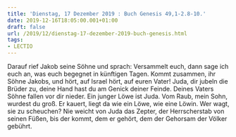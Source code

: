 ```yaml
---
title: 'Dienstag, 17 Dezember 2019 : Buch Genesis 49,1-2.8-10.'
date: 2019-12-16T18:05:00.001+01:00
draft: false
url: /2019/12/dienstag-17-dezember-2019-buch-genesis.html
tags: 
- LECTIO
---
```


Darauf rief Jakob seine Söhne und sprach: Versammelt euch, dann sage ich euch an, was euch begegnet in künftigen Tagen. Kommt zusammen, ihr Söhne Jakobs, und hört, auf Israel hört, auf euren Vater! Juda, dir jubeln die Brüder zu, deine Hand hast du am Genick deiner Feinde. Deines Vaters Söhne fallen vor dir nieder. Ein junger Löwe ist Juda. Vom Raub, mein Sohn, wurdest du groß. Er kauert, liegt da wie ein Löwe, wie eine Löwin. Wer wagt, sie zu scheuchen? Nie weicht von Juda das Zepter, der Herrscherstab von seinen Füßen, bis der kommt, dem er gehört, dem der Gehorsam der Völker gebührt.